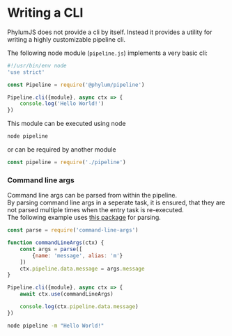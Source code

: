 # Writing a CLI
PhylumJS does not provide a cli by itself. Instead it provides a utility for writing a highly customizable pipeline cli.<br>

The following node module (`pipeline.js`) implements a very basic cli:
```js
#!/usr/bin/env node
'use strict'

const Pipeline = require('@phylum/pipeline')

Pipeline.cli({module}, async ctx => {
	console.log('Hello World!')
})
```
This module can be executed using node
```bash
node pipeline
```
or can be required by another module
```js
const pipeline = require('./pipeline')
```

### Command line args
Command line args can be parsed from within the pipeline.<br>
By parsing command line args in a seperate task, it is ensured, that they are not parsed multiple times when the entry task is re-executed.<br>
The following example uses [this package](https://www.npmjs.com/package/command-line-args) for parsing.
```js
const parse = require('command-line-args')

function commandLineArgs(ctx) {
	const args = parse([
		{name: 'message', alias: 'm'}
	])
	ctx.pipeline.data.message = args.message
}

Pipeline.cli({module}, async ctx => {
	await ctx.use(commandLineArgs)

	console.log(ctx.pipeline.data.message)
})
```

```bash
node pipeline -m "Hello World!"
```
